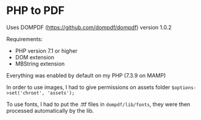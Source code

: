 # PHP to PDF

Uses DOMPDF (https://github.com/dompdf/dompdf) version 1.0.2

Requirements:
* PHP version 7.1 or higher
* DOM extension
* MBString extension

Everything was enabled by default on my PHP (7.3.9 on MAMP)

In order to use images, I had to give permissions on assets folder
`$options->set('chroot', 'assets');`

To use fonts, I had to put the .ttf files in `dompdf/lib/fonts`, they were then processed automatically by the lib.

